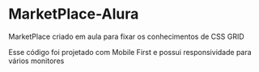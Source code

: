 # MarketPlace-Alura
MarketPlace criado em aula para fixar os conhecimentos de CSS GRID

Esse código foi projetado com Mobile First e possui responsividade para vários monitores

